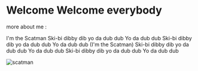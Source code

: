 # Welcome Welcome everybody 

more about me :

I'm the Scatman
Ski-bi dibby dib yo da dub dub
Yo da dub dub
Ski-bi dibby dib yo da dub dub
Yo da dub dub
(I'm the Scatman)
Ski-bi dibby dib yo da dub dub
Yo da dub dub
Ski-bi dibby dib yo da dub dub
Yo da dub dub

![scatman](https://upload.wikimedia.org/wikipedia/en/9/9c/Scatmanjohn.jpg)
